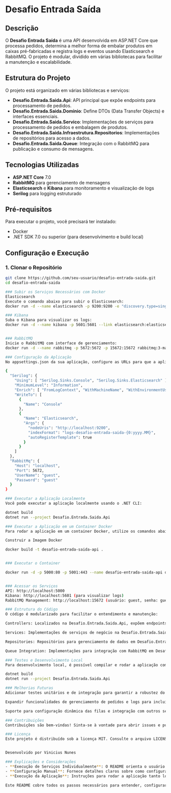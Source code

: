 # Desafio Entrada Saída

## Descrição
O **Desafio Entrada Saída** é uma API desenvolvida em ASP.NET Core que processa pedidos, determina a melhor forma de embalar produtos em caixas pré-fabricadas e registra logs e eventos usando Elasticsearch e RabbitMQ. O projeto é modular, dividido em várias bibliotecas para facilitar a manutenção e escalabilidade.

## Estrutura do Projeto
O projeto está organizado em várias bibliotecas e serviços:
- **Desafio.Entrada.Saida.Api**: API principal que expõe endpoints para processamento de pedidos.
- **Desafio.Entrada.Saida.Dominio**: Define DTOs (Data Transfer Objects) e interfaces essenciais.
- **Desafio.Entrada.Saida.Servico**: Implementações de serviços para processamento de pedidos e embalagem de produtos.
- **Desafio.Entrada.Saida.Infraestrutura.Repositorios**: Implementações de repositórios para acesso a dados.
- **Desafio.Entrada.Saida.Queue**: Integração com o RabbitMQ para publicação e consumo de mensagens.

## Tecnologias Utilizadas
- **ASP.NET Core** 7.0
- **RabbitMQ** para gerenciamento de mensagens
- **Elasticsearch** e **Kibana** para monitoramento e visualização de logs
- **Serilog** para logging estruturado

## Pré-requisitos
Para executar o projeto, você precisará ter instalado:
- Docker
- .NET SDK 7.0 ou superior (para desenvolvimento e build local)

## Configuração e Execução

### 1. Clonar o Repositório
```bash
git clone https://github.com/seu-usuario/desafio-entrada-saida.git
cd desafio-entrada-saida

### Subir os Serviços Necessários com Docker
Elasticsearch
Execute o comando abaixo para subir o Elasticsearch:
docker run -d --name elasticsearch -p 9200:9200 -e "discovery.type=single-node" -e "ES_JAVA_OPTS=-Xms512m -Xmx512m" docker.elastic.co/elasticsearch/elasticsearch:7.9.2

### Kibana
Suba o Kibana para visualizar os logs:
docker run -d --name kibana -p 5601:5601 --link elasticsearch:elasticsearch docker.elastic.co/kibana/kibana:7.9.2


### RabbitMQ
Inicie o RabbitMQ com interface de gerenciamento:
docker run -d --name rabbitmq -p 5672:5672 -p 15672:15672 rabbitmq:3-management

### Configuração da Aplicação
No appsettings.json da sua aplicação, configure as URLs para que a aplicação saiba onde encontrar os serviços:

{
  "Serilog": {
    "Using": [ "Serilog.Sinks.Console", "Serilog.Sinks.Elasticsearch" ],
    "MinimumLevel": "Information",
    "Enrich": [ "FromLogContext", "WithMachineName", "WithEnvironmentUserName" ],
    "WriteTo": [
      {
        "Name": "Console"
      },
      {
        "Name": "Elasticsearch",
        "Args": {
          "nodeUris": "http://localhost:9200",
          "indexFormat": "logs-desafio-entrada-saida-{0:yyyy.MM}",
          "autoRegisterTemplate": true
        }
      }
    ]
  },
  "RabbitMq": {
    "Host": "localhost",
    "Port": 5672,
    "UserName": "guest",
    "Password": "guest"
  }
}

### Executar a Aplicação Localmente
Você pode executar a aplicação localmente usando o .NET CLI:

dotnet build
dotnet run --project Desafio.Entrada.Saida.Api

### Executar a Aplicação em um Container Docker
Para rodar a aplicação em um container Docker, utilize os comandos abaixo:

Construir a Imagem Docker

docker build -t desafio-entrada-saida-api .


### Executar o Container

docker run -d -p 5000:80 -p 5001:443 --name desafio-entrada-saida-api desafio-entrada-saida-api


### Acessar os Serviços
API: http://localhost:5000
Kibana: http://localhost:5601 (para visualizar logs)
RabbitMQ Management: http://localhost:15672 (usuário: guest, senha: guest)

### Estrutura do Código
O código é modularizado para facilitar o entendimento e manutenção:

Controllers: Localizados na Desafio.Entrada.Saida.Api, expõem endpoints para funcionalidades principais.

Services: Implementações de serviços de negócio na Desafio.Entrada.Saida.Servico.

Repositories: Repositórios para gerenciamento de dados em Desafio.Entrada.Saida.Infraestrutura.Repositorios.

Queue Integration: Implementações para integração com RabbitMQ em Desafio.Entrada.Saida.Queue.

### Testes e Desenvolvimento Local
Para desenvolvimento local, é possível compilar e rodar a aplicação com os comandos:

dotnet build
dotnet run --project Desafio.Entrada.Saida.Api

### Melhorias Futuras
Adicionar testes unitários e de integração para garantir a robustez do sistema.

Expandir funcionalidades de gerenciamento de pedidos e logs para incluir mais detalhes.

Suporte para configuração dinâmica das filas e integração com outros serviços de mensageria.

### Contribuições
Contribuições são bem-vindas! Sinta-se à vontade para abrir issues e pull requests para melhorar o projeto.

### Licença
Este projeto é distribuído sob a licença MIT. Consulte o arquivo LICENSE para mais informações.


Desenvolvido por Vinicius Nunes

### Explicações e Considerações
- **Execução de Serviços Individualmente**: O README orienta o usuário a subir cada serviço separadamente usando comandos Docker, substituindo o uso de Docker Compose.
- **Configuração Manual**: Fornece detalhes claros sobre como configurar a aplicação para se conectar aos serviços (Elasticsearch, Kibana e RabbitMQ).
- **Execução da Aplicação**: Instruções para rodar a aplicação tanto localmente quanto em um container Docker.

Este README cobre todos os passos necessários para entender, configurar e executar o projeto sem o Docker Compose, garantindo que qualquer desenvolvedor possa seguir e configurar o ambiente de forma eficiente. Se precisar de mais detalhes ou ajustes, é só me avisar!


